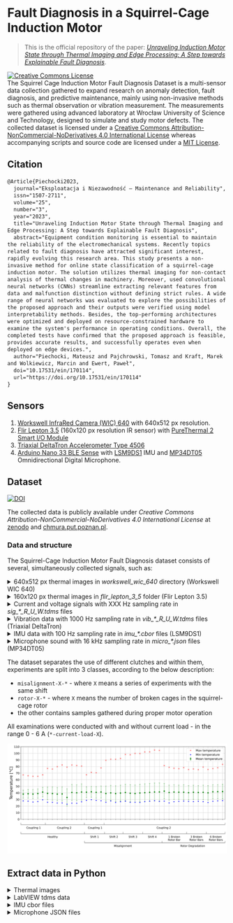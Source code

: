 # Fault Diagnosis in a Squirrel-Cage Induction Motor

> This is the official repository of the paper: [*Unraveling Induction Motor State through Thermal Imaging and Edge Processing: A Step towards Explainable Fault Diagnosis*](https://ein.org.pl/Unraveling-Induction-Motor-State-through-Thermal-Imaging-and-Edge-Processing-A-Step,170114,0,2.html).


<a rel="license" href="http://creativecommons.org/licenses/by-nc-nd/4.0/"><img alt="Creative Commons License" style="border-width:0" src="https://i.creativecommons.org/l/by-nc-nd/4.0/88x31.png" /></a><br/>
The Squirrel Cage Induction Motor Fault Diagnosis Dataset is a multi-sensor data collection gathered to expand research on anomaly detection, fault diagnosis, and predictive maintenance, mainly using non-invasive methods such as thermal observation or vibration measurement. The measurements were gathered using advanced laboratory at Wrocław University of Science and Technology, designed to simulate and study motor defects. The collected dataset is licensed under a <a rel="license" href="http://creativecommons.org/licenses/by-nc-nd/4.0/">Creative Commons Attribution-NonCommercial-NoDerivatives 4.0 International License</a> whereas accompanying scripts and source code are licensed under a [MIT License](./LICENSE).

## Citation

```
@Article{Piechocki2023,
  journal="Eksploatacja i Niezawodność – Maintenance and Reliability",
  issn="1507-2711",
  volume="25",
  number="3",
  year="2023",
  title="Unraveling Induction Motor State through Thermal Imaging and Edge Processing: A Step towards Explainable Fault Diagnosis",
  abstract="Equipment condition monitoring is essential to maintain the reliability of the electromechanical systems. Recently topics related to fault diagnosis have attracted significant interest, rapidly evolving this research area. This study presents a non-invasive method for online state classification of a squirrel-cage induction motor. The solution utilizes thermal imaging for non-contact analysis of thermal changes in machinery. Moreover, used convolutional neural networks (CNNs) streamline extracting relevant features from data and malfunction distinction without defining strict rules. A wide range of neural networks was evaluated to explore the possibilities of the proposed approach and their outputs were verified using model interpretability methods. Besides, the top-performing architectures were optimized and deployed on resource-constrained hardware to examine the system's performance in operating conditions. Overall, the completed tests have confirmed that the proposed approach is feasible, provides accurate results, and successfully operates even when deployed on edge devices.",
  author="Piechocki, Mateusz and Pajchrowski, Tomasz and Kraft, Marek and Wolkiewicz, Marcin and Ewert, Paweł",
  doi="10.17531/ein/170114",
  url="https://doi.org/10.17531/ein/170114"
}
```

## Sensors

1. [Workswell InfraRed Camera (WIC) 640](https://workswell-thermal-camera.com/workswell-infrared-camera-wic/) with 640x512 px resolution.
2. [Flir Lepton 3.5](https://www.flir.com/products/lepton/?model=500-0771-01&vertical=microcam&segment=oem) (160x120 px resolution IR sensor) with [PureThermal 2 Smart I/O Module](https://cdn.sparkfun.com/assets/c/4/7/8/4/PureThermal_2_-_Datasheet_-_1.2.pdf)
3. [Triaxial DeltaTron Accelerometer Type 4506](https://www.bksv.com/en/transducers/vibration/accelerometers/ccld-iepe/4506-b-003)
4. [Arduino Nano 33 BLE Sense](https://docs.arduino.cc/hardware/nano-33-ble-sense) with [LSM9DS1](https://content.arduino.cc/assets/Nano_BLE_Sense_lsm9ds1.pdf) IMU and [MP34DT05](https://content.arduino.cc/assets/Nano_BLE_Sense_mp34dt05-a.pdf) Omnidirectional Digital Microphone.


## Dataset

<a href="https://doi.org/10.5281/zenodo.8203070"><img src="https://zenodo.org/badge/DOI/10.5281/zenodo.8203070.svg" alt="DOI"></a>

The collected data is publicly available under _Creative Commons Attribution-NonCommercial-NoDerivatives 4.0 International License_ at [zenodo](https://doi.org/10.5281/zenodo.8203070) and [chmura.put.poznan.pl](https://chmura.put.poznan.pl/s/zwn7VaVgV3FI2ER).

### Data and structure
The Squirrel-Cage Induction Motor Fault Diagnosis dataset consists of several, simultaneously collected signals, such as:

<details close>
<summary>640x512 px thermal images in <i>workswell_wic_640</i> directory (Workswell WIC 640)</summary>
<p align="center">
  <img width="900" height="300" src="./.images/workswell_wic_640_thermal_images.png">
</p>
</details>

<details close>
<summary>160x120 px thermal images in <i>flir_lepton_3_5</i> folder (Flir Lepton 3.5)</summary>
<p align="center">
  <img width="600" height="300" src="./.images/flir_lepton_3_5_thermal_images.png">
</p>
</details>

<details close>
<summary>Current and voltage signals with XXX Hz sampling rate in <i>sig_*_R_U_W.tdms</i> files</summary>

</details>

<details close>
<summary>Vibration data with 1000 Hz sampling rate in <i>vib_*_R_U_W.tdms</i> files (Triaxial DeltaTron)</summary>
<p align="center">
  <img width="800" height="600" src="./.images/Triaxial_DeltaTron_acc_data.png">
</p>
</details>

<details close>
<summary>IMU data with 100 Hz sampling rate in <i>imu_*.cbor</i> files (LSM9DS1)</summary>
<p align="center">
  <img width="800" height="600" src="./.images/LSM9DS1_acc_data.png">
</p>
</details>

<details close>
<summary>Microphone sound with 16 kHz sampling rate in <i>micro_*.json</i> files (MP34DT05)</summary>
<p align="center">
  <img width="800" height="600" src="./.images/MP34DT05_micro_data.png">
</p>
</details>

The dataset separates the use of different clutches and within them, experiments are split into 3 classes, according to the below description:
- `misalignment-X-*` - where `X` means a series of experiments with the same shift
- `rotor-X-*` - where `X` means the number of broken cages in the squirrel-cage rotor
- the other contains samples gathered during proper motor operation

All examinations were conducted with and without current load - in the range 0 - 6 A (`*-current-load-X`).

<p align="center">
  <img width="900" src="./.images/temp_ranges.png">
</p>


## Extract data in Python

<details close>
<summary>Thermal images</summary>

```python
import matplotlib.pyplot as plt
import numpy as np
from PIL import Image


def normalize(data):
    return (data - data.min()) / (data.max() - data.min())


img_raw = np.asarray(Image.open(filepath), dtype=np.uint16)
img = normalize(img_raw)
plt.imshow(img, cmap='gray')
```
</details>

<details close>
<summary>LabVIEW tdms data</summary>

```python
import matplotlib.pyplot as plt
import pandas as pd
from nptdms import TdmsFile


tdms_file = TdmsFile.read(filepath)
df = tdms_file.as_dataframe()

df.plot()
```
</details>

<details close>
<summary>IMU cbor files</summary>

```python
import cbor2
import matplotlib.pyplot as plt
import numpy as np


with open(filepath, 'rb') as f:
    data = cbor2.decoder.load(f)

data = np.array(data['payload']['values'])
print(data.shape)

plt.plot(data)
```
</details>

<details close>
<summary>Microphone JSON files</summary>

```python
import json

import matplotlib.pyplot as plt
import numpy as np


with open(filepath, 'r') as f:
    data = json.load(f)

plt.plot(data['payload']['values'])
```
</details>
